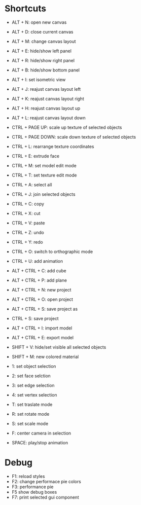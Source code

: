 # Shortcuts
- ALT + N: open new canvas
- ALT + D: close current canvas
- ALT + M: change canvas layout
- ALT + E: hide/show left panel
- ALT + R: hide/show right panel
- ALT + B: hide/show bottom panel
- ALT + I: set isometric view

- ALT + J: reajust canvas layout left
- ALT + K: reajust canvas layout right
- ALT + H: reajust canvas layout up
- ALT + L: reajust canvas layout down

- CTRL + PAGE UP: scale up texture of selected objects
- CTRL + PAGE DOWN: scale down texture of selected objects
- CTRL + L: rearrange texture coordinates
- CTRL + E: extrude face
- CTRL + M: set model edit mode
- CTRL + T: set texture edit mode
- CTRL + A: select all
- CTRL + J: join selected objects
- CTRL + C: copy
- CTRL + X: cut
- CTRL + V: paste
- CTRL + Z: undo
- CTRL + Y: redo
- CTRL + O: switch to orthographic mode
- CTRL + U: add animation


- ALT + CTRL + C: add cube
- ALT + CTRL + P: add plane
- ALT + CTRL + N: new project
- ALT + CTRL + O: open project
- ALT + CTRL + S: save project as
- CTRL + S: save project
- ALT + CTRL + I: import model
- ALT + CTRL + E: export model

- SHIFT + V: hide/set visible all selected objects
- SHIFT + M: new colored material

- 1: set object selection
- 2: set face selction
- 3: set edge selection
- 4: set vertex selection

- T: set traslate mode
- R: set rotate mode
- S: set scale mode
- F: center camera in selection

- SPACE: play/stop animation


# Debug
- F1: reload styles
- F2: change performace pie colors
- F3: performance pie
- F5 show debug boxes
- F7: print selected gui component

